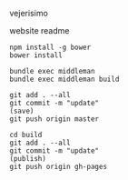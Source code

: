vejerisimo

website readme

    npm install -g bower
    bower install

    bundle exec middleman
    bundle exec middleman build

    git add . --all
    git commit -m "update"
    (save)
    git push origin master

    cd build
    git add . --all
    git commit -m "update"
    (publish)
    git push origin gh-pages
